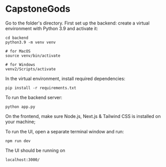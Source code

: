 # CapstoneGods
Go to the folder's directory.
First set up the backend: create a virtual environment with Python 3.9 and activate it:
```
cd backend
python3.9 -m venv venv

# for MacOS
source venv/bin/activate

# for Windows
venv2/Scripts/activate
```

In the virtual environment, install required dependencies:
```
pip install -r requirements.txt
```

To run the backend server:
``` 
python app.py 
```

On the frontend, make sure Node.js, Next.js & Tailwind CSS is installed on your machine;

To run the UI, open a separate terminal window and run:
```
npm run dev
```

The UI should be running on
```
localhost:3000/
```

